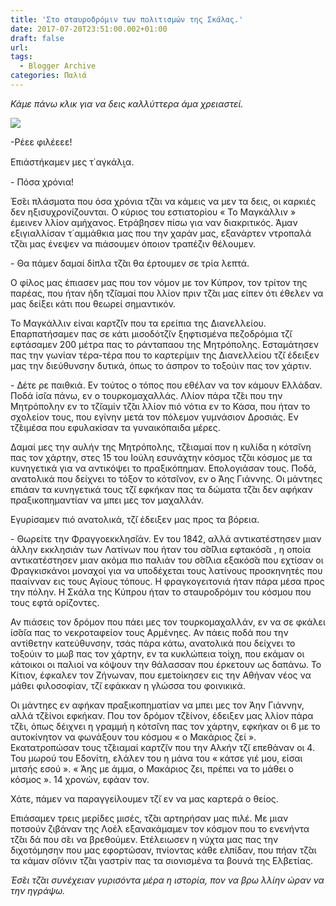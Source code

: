 ```yaml
---
title: 'Στο σταυροδρόμιν των πολιτισμών της Σκάλας.'
date: 2017-07-20T23:51:00.002+01:00
draft: false
url: 
tags:
  - Blogger Archive
categories: Παλιά
---
```


_Κάμε πάνω κλικ για να δεις καλλύττερα άμα χρειαστεί._

[![](https://blogger.googleusercontent.com/img/b/R29vZ2xl/AVvXsEiSUVnEu-1vZznfdNzzphe-VKzClWCp3NH-RzU2YWqRv4yor6w9aP-jTBAwD5amjoFZC1t40TePOYLgen6wlDqMFLhooXjwcAn3IJ9Z3JckK9jaYrgfJk1VMtfsAqlfhQ32j4rmDxlM0dQ/s320/Capture+d%25E2%2580%2599e%25CC%2581cran+2017-07-20+a%25CC%2580+23.24.13.png)](https://blogger.googleusercontent.com/img/b/R29vZ2xl/AVvXsEiSUVnEu-1vZznfdNzzphe-VKzClWCp3NH-RzU2YWqRv4yor6w9aP-jTBAwD5amjoFZC1t40TePOYLgen6wlDqMFLhooXjwcAn3IJ9Z3JckK9jaYrgfJk1VMtfsAqlfhQ32j4rmDxlM0dQ/s1600/Capture+d%25E2%2580%2599e%25CC%2581cran+2017-07-20+a%25CC%2580+23.24.13.png)

  

\-Ρέεε φιλέεεε!

  

Επιάστήκαμεν μες τ΄αγκάλι̮α. 

  

\- Πόσα χρόνια! 

  

Έσ̆ει πλάσματα που όσα χρόνια τζ̆αι να κάμεις να μεν τα δεις, οι καρκιές δεν ηξισυχρονίζουνται. Ο κύριος του εστιατορίου « Το Μαγκάλλιν » έμεινεν λλίον αμήχανος. Ετράβησεν πίσω για ναν διακριτικός. Άμαν εξιγιαλλίσαν τ΄αμμάθκια μας που την χαράν μας, εξανάρτεν ντροπαλά τζ̆αι μας ένεψεν να πιάσουμεν όποιον τραπέζιν θέλουμεν.

  

\- Θα πάμεν δαμαί δίπλα τζ̆αι θα έρτουμεν σε τρία λεπτά.

  

Ο φίλος μας έπιασεν μας που τον νόμον με τον Κύπρον, τον τρίτον της παρέας, που ήταν ήδη τζ̆ιαμαί που λλίον πριν τζ̆αι μας είπεν ότι έθελεν να μας δείξει κάτι που θεωρεί σημαντικόν. 

  

Το Μαγκάλλιν είναι καρτζ̆ίν που τα ερείπια της Διανελλείου. Επαρπατήσαμεν πας σε κάτι μισοδότζ̆ιν ξηφτισμένα πεζοδρόμια τζ̆ι εφτάσαμεν 200 μέτρα πας το ράνταπαου της Μητρόπολης. Εσταμάτησεν πας την γωνίαν τέρα-τέρα που το καρτερίμιν της Διανελλείου τζ̆ι έδειξεν μας την διεύθυνσην δυτικά, όπως το άσπρον το τοξούιν πας τον χάρτιν.

  

\- Δέτε ρε παιθκιά. Εν τούτος ο τόπος που εθέλαν να τον κάμουν Ελλάδαν. Ποδά ίσ̆ια πάνω, εν ο τουρκομαχαλλάς. Λλίον πάρα τζ̆ει που την Μητρόπολην εν το τζ̆ιαμίν τζ̆αι λλίον πιό νότια εν το Κάσα, που ήταν το σχολείον τους, που εγίνην μετά τον πόλεμον γυμνάσιον Δροσιάς. Εν τζ̆ειμέσα που εφυλακίσαν τα γυναικόπαιδα μέρες.

  

Δαμαί μες την αυλήν της Μητρόπολης, τζ̆ειαμαί πον η κυλίδα η κότσ̆ινη πας τον χάρτην, στες 15 του Ιούλη εσυνάχτην κόσμος τζ̆αι κόσμος με τα κυνηγετικά για να αντικόψει το πραξικόπημαν. Επολογιάσαν τους. Ποδά, ανατολικά που δείχνει το τόξον το κότσ̆ινον, εν ο Άης Γιάννης. Οι μάντηες επιάαν τα κυνηγετικά τους τζ̆ι εφκήκαν πας τα δώματα τζ̆αι δεν αφήκαν πραξικοπημαντίαν να μπει μες τον μαχαλλάν. 

  

Εγυρίσαμεν πιό ανατολικά, τζ̆ι έδειξεν μας προς τα βόρεια.   
  
\- Θωρείτε την Φραγγοεκκλησ̆ιάν. Εν του 1842, αλλά αντικατέστησεν μιαν άλλην εκκλησιάν των Λατίνων που ήταν του σ̆σ̆ίλια εφτακόσ̆α , η οποία αντικατέστησεν μιαν ακόμα πιο παλιάν του σ̆σ̆ίλια εξακόσ̆α που εχτίσαν οι Φραγκισκάνοι μοναχοί για να υποδέχεται τους λατίνους προσκηνητές που πααίνναν εις τους Αγίους τόπους. Η φραγκογειτονιά ήταν πάρα μέσα προς την πόλην. Η Σκάλα της Κύπρου ήταν το σταυροδρόμιν του κόσμου που τους εφτά ορίζοντες. 

  

Αν πιάσεις τον δρόμον που πάει μες τον τουρκομαχαλλάν, εν να σε φκάλει ίσ̆σ̆ια πας το νεκροταφείον τους Αρμένηες. Αν πάεις ποδά που την αντίθετην κατεύθυνσην, τσάς πάρα κάτω, ανατολικά που δείχνει το τοξούιν το μωβ πας τον χάρτην, εν τα κυκλώπεια τοίχη, που εκάμαν οι κάτοικοι οι παλιοί να κόψουν την θάλασσαν που έρκετουν ως δαπάνω. Το Κίτιον, έφκαλεν τον Ζήνωναν, που εμετοίκησεν εις την Αθήναν νέος να μάθει φιλοσοφίαν, τζ̆ι εφάκκαν η γλώσσα του φοινικικά.

  

Οι μάντηες εν αφήκαν πραξικοπηματίαν να μπει μες τον Άην Γιάννην, αλλά τζ̆είνοι εφκήκαν. Που τον δρόμον τζ̆είνον, έδειξεν μας λλίον πάρα τζ̆ει, όπως δέιχνει η γραμμή η κότσ̆ινη πας τον χάρτην, εφκήκαν οι 6 με το αυτοκίνητον να φωνάξουν του κόσμου « ο Μακάριος ζεί ». Εκατατροπώσαν τους τζ̆ειαμαί καρτζ̆ιν που την Αλκήν τζ̆ι επεθάναν οι 4. Του μωρού του Εδονίτη, ελάλεν του η μάνα του « κάτσε γιέ μου, είσαι μιτσής εσού ». « Άης με άμμα, ο Μακάριος ζει, πρέπει να το μάθει ο κόσμος ». 14 χρονών, εφάαν τον.

  

Χάτε, πάμεν να παραγγείλουμεν τζ̆ι εν να μας καρτερά ο θείος.   
  
Επιάσαμεν τρεις μερίδες μισές, τζ̆αι αρτηρήσαν μας πιλέ. Με μιαν ποτσούν ζιβάναν της Λοέλ εξανακάμαμεν τον κόσμον που το ενενήντα τζ̆αι δά που σ̆ει να βρεθούμεν. Ετέλειωσεν η νύχτα μας πας την διχοτόμησην που μας εφορτώσαν, πνίοντας κάθε ελπίδαν, που πήαν τζ̆αι τα κάμαν σ̆ιόνιν τζ̆αι γαστρίν πας τα σιονισμένα τα βουνά της Ελβετίας.  
  

  

_Έσ̆ει τζ̆αι συνέχειαν γυρισόντα μέρα η ιστορία, πον να βρω λλίην ώραν να την ηγράψω._
